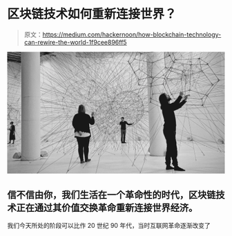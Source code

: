 # 区块链技术如何重新连接世界？

> 原文：<https://medium.com/hackernoon/how-blockchain-technology-can-rewire-the-world-1f9cee896ff5>

![](img/01fb3105aa4896a4d851c33df51b2cb6.png)

## 信不信由你，我们生活在一个革命性的时代，区块链技术正在通过其价值交换革命重新连接世界经济。

我们今天所处的阶段可以比作 20 世纪 90 年代，当时互联网革命逐渐改变了